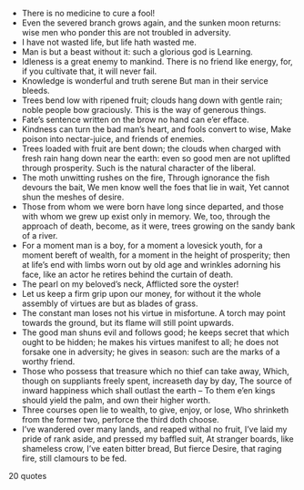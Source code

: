  - There is no medicine to cure a fool!
 - Even the severed branch grows again, and the sunken moon returns: wise men who ponder this are not troubled in adversity.
 - I have not wasted life, but life hath wasted me.
 - Man is but a beast without it: such a glorious god is Learning.
 - Idleness is a great enemy to mankind. There is no friend like energy, for, if you cultivate that, it will never fail.
 - Knowledge is wonderful and truth serene But man in their service bleeds.
 - Trees bend low with ripened fruit; clouds hang down with gentle rain; noble people bow graciously. This is the way of generous things.
 - Fate’s sentence written on the brow no hand can e’er efface.
 - Kindness can turn the bad man’s heart, and fools convert to wise, Make poison into nectar-juice, and friends of enemies.
 - Trees loaded with fruit are bent down; the clouds when charged with fresh rain hang down near the earth: even so good men are not uplifted through prosperity. Such is the natural character of the liberal.
 - The moth unwitting rushes on the fire, Through ignorance the fish devours the bait, We men know well the foes that lie in wait, Yet cannot shun the meshes of desire.
 - Those from whom we were born have long since departed, and those with whom we grew up exist only in memory. We, too, through the approach of death, become, as it were, trees growing on the sandy bank of a river.
 - For a moment man is a boy, for a moment a lovesick youth, for a moment bereft of wealth, for a moment in the height of prosperity; then at life’s end with limbs worn out by old age and wrinkles adorning his face, like an actor he retires behind the curtain of death.
 - The pearl on my beloved’s neck, Afflicted sore the oyster!
 - Let us keep a firm grip upon our money, for without it the whole assembly of virtues are but as blades of grass.
 - The constant man loses not his virtue in misfortune. A torch may point towards the ground, but its flame will still point upwards.
 - The good man shuns evil and follows good; he keeps secret that which ought to be hidden; he makes his virtues manifest to all; he does not forsake one in adversity; he gives in season: such are the marks of a worthy friend.
 - Those who possess that treasure which no thief can take away, Which, though on suppliants freely spent, increaseth day by day, The source of inward happiness which shall outlast the earth – To them e’en kings should yield the palm, and own their higher worth.
 - Three courses open lie to wealth, to give, enjoy, or lose, Who shrinketh from the former two, perforce the third doth choose.
 - I’ve wandered over many lands, and reaped withal no fruit, I’ve laid my pride of rank aside, and pressed my baffled suit, At stranger boards, like shameless crow, I’ve eaten bitter bread, But fierce Desire, that raging fire, still clamours to be fed.

20 quotes